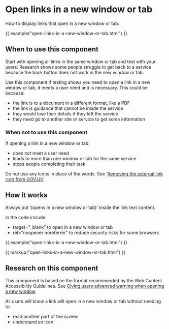 # Open links in a new window or tab

How to display links that open in a new window or tab.

{{ example("open-links-in-a-new-window-or-tab.html") }}

## When to use this component

Start with opening all links in the same window or tab and test with your users. Research shows some people struggle to get back to a service because the back button does not work in the new window or tab.

Use this component if testing shows you need to open a link in a new window or tab, it meets a user need and is necessary. This could be because:

- the link is to a document in a different format, like a PDF
- the link is guidance that cannot be inside the service
- they would lose their details if they left the service
- they need go to another site or service to get some information

### When not to use this component

If opening a link in a new window or tab:

- does not meet a user need
- leads to more than one window or tab for the same service
- stops people completing their task

Do not use any icons in place of the words. See ‘[Removing the external link icon from GOV.UK](https://designnotes.blog.gov.uk/2016/11/28/removing-the-external-link-icon-from-gov-uk/)'.

## How it works

Always put ‘(opens in a new window or tab)’ inside the link text content.

In the code include:

- target="_blank" to open in a new window or tab
- rel="noopener noreferrer" to reduce security risks for some browsers

{{ example("open-links-in-a-new-window-or-tab.html") }}

{{ markup("open-links-in-a-new-window-or-tab.html") }}

## Research on this component

This component is based on the format recommended by the Web Content Accessibility Guidelines. See [Giving users advanced warning when opening a new window](https://www.w3.org/TR/WCAG20-TECHS/G201.html).

All users will know a link will open in a new window or tab without needing to:

- read another part of the screen
- understand an icon
